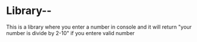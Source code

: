 # Library--
This is a library where you enter a number in console and it will return "your number is divide by 2-10" if you entere valid number 
